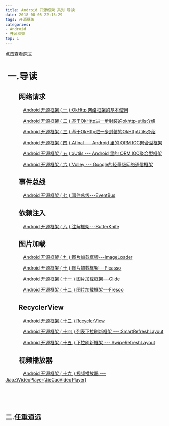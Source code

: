 ```yaml
---
title: Android 开源框架 系列 导读
date: 2018-08-05 22:15:29
tags: 开源框架
categories: 
- Android
- 开源框架
top: 1
---
```

[点击查看原文](https://www.cnblogs.com/bugzone/p/openSourceFrameworks.html)

<!-- more -->

<div id="cnblogs_post_body" class="blogpost-body ">
    <h1>&nbsp;一.导读</h1>
<h2>　　网络请求</h2>
<p>　　　　<a id="post_title_link_9381891" href="https://www.cnblogs.com/bugzone/p/rxjava_get.html" target="_blank">Android 开源框架 ( 一 ) OkHttp 网络框架的基本使用</a></p>
<p>　　　　<a id="post_title_link_9384751" href="https://www.cnblogs.com/bugzone/p/okhttp-utils.html" target="_blank">Android 开源框架 ( 二 ) 基于OkHttp进一步封装的okhttp-utils介绍</a></p>
<p>　　　　<a id="post_title_link_9384794" href="https://www.cnblogs.com/bugzone/p/OkHttpUtils.html" target="_blank">Android 开源框架 ( 三 ) 基于OkHttp进一步封装的OkHttpUtils介绍</a></p>
<p>　　　　<a id="post_title_link_9392534" href="https://www.cnblogs.com/bugzone/p/afinal.html" target="_blank">Android 开源框架 ( 四 ) Afinal --- Android 里的 ORM IOC聚合型框架</a></p>
<p>　　　　<a id="post_title_link_9392536" href="https://www.cnblogs.com/bugzone/p/Xutils.html" target="_blank">Android 开源框架 ( 五 ) xUtils --- Android 里的 ORM IOC聚合型框架</a></p>
<p>　　　　<a id="post_title_link_9394782" href="https://www.cnblogs.com/bugzone/p/Volley.html" target="_blank">Android 开源框架 ( 六 ) Volley --- Google的轻量级网络通信框架</a></p>
<h2>　　事件总线</h2>
<p>　　　　<a id="post_title_link_9399224" href="https://www.cnblogs.com/bugzone/p/eventbus.html" target="_blank">Android 开源框架 ( 七 ) 事件总线---EventBus</a></p>
<h2>　　依赖注入</h2>
<p>　　　　<a id="post_title_link_9399226" href="https://www.cnblogs.com/bugzone/p/ButterKnife.html" target="_blank">Android 开源框架 ( 八 ) 注解框架---ButterKnife</a></p>
<h2>　　图片加载</h2>
<p>　　　　<a id="post_title_link_9425211" href="https://www.cnblogs.com/bugzone/p/ImageLoader.html" target="_blank">Android 开源框架 ( 九 ) 图片加载框架---ImageLoader</a></p>
<p>　　　　<a id="post_title_link_9425287" href="https://www.cnblogs.com/bugzone/p/Picasso.html" target="_blank">Android 开源框架 ( 十 ) 图片加载框架---Picasso</a></p>
<p>　　　　<a id="post_title_link_9425295" href="https://www.cnblogs.com/bugzone/p/Glide.html" target="_blank">Android 开源框架 ( 十一 ) 图片加载框架---Glide</a></p>
<p>　　　　<a id="post_title_link_9426702" href="https://www.cnblogs.com/bugzone/p/Fresco.html" target="_blank">Android 开源框架 ( 十二 ) 图片加载框架---Fresco</a></p>
<h2>　　RecyclerView</h2>
<p>　　　　<a id="post_title_link_9427210" href="https://www.cnblogs.com/bugzone/p/recyclerview.html" target="_blank">Android 开源框架 ( 十三 ) RecyclerView</a></p>
<p>　　　　<a id="post_title_link_9432304" href="https://www.cnblogs.com/bugzone/p/SmartRefresh.html" target="_blank">Android 开源框架 ( 十四 ) 列表下拉刷新框架 --- SmartRefreshLayout</a></p>
<p>　　　　<a id="post_title_link_9432687" href="https://www.cnblogs.com/bugzone/p/SwipeRefreshLayout.html" target="_blank">Android 开源框架 ( 十五 ) 下拉刷新框架 --- SwipeRefreshLayout</a>　　　</p>
<h2>　　视频播放器</h2>
<p>　　　　<a id="post_title_link_9463295" href="https://www.cnblogs.com/bugzone/p/JiaoZiVideoPlayer.html" target="_blank">Android 开源框架 ( 十六 ) 视频播放器 --- JiaoZiVideoPlayer(JieCaoVideoPlayer)</a>　</p>
<p>&nbsp;</p>
<p>&nbsp;</p>
<h2>二.任重道远</h2>
<p style="text-align: center;"><img src="https://images2018.cnblogs.com/blog/612293/201808/612293-20180805221424403-1466135863.jpg" alt=""></p>
<p>&nbsp;</p>
</div>